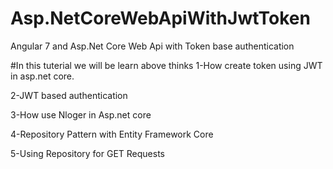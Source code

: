 # Asp.NetCoreWebApiWithJwtToken
Angular 7 and Asp.Net Core Web Api with Token base authentication

#In this tuterial we will be learn above thinks
1-How create token using JWT in asp.net core.

2-JWT based authentication

3-How use Nloger in Asp.net core

4-Repository Pattern with Entity Framework Core

5-Using Repository for GET Requests
